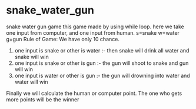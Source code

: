 # snake_water_gun
snake water gun game
this game made by using while loop.
here we take one input from computer, and one input from human.
s=snake
w=water
g=gun
Rule of Game:
We have only 10 chance.
1. one input is snake or other is water :- then snake will drink all water and snake will win
2. one input is snake or other is gun :- the gun will shoot to snake and gun will win
3. one input is water or other is gun :- the gun will drowning into water and water will win

Finally we will calculate the human or computer point. The one who gets more points will be the winner
